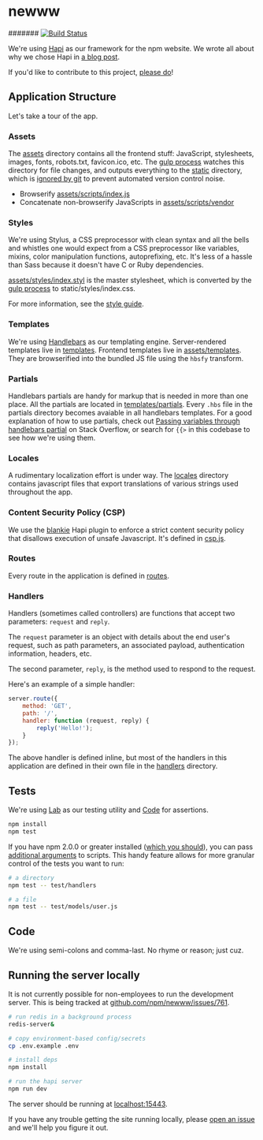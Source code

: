 # newww
#######
[![Build Status](https://travis-ci.org/npm/newww.svg)](https://travis-ci.org/npm/newww)

We're using [Hapi](https://github.com/spumko/hapi) as our framework for the npm website. We wrote all about why we chose Hapi in [a blog
post](http://blog.npmjs.org/post/88024339405/nearing-practical-maintainability).

If you'd like to contribute to this project,
[please do](https://github.com/npm/newww/blob/master/CONTRIBUTING.md)!

## Application Structure

Let's take a tour of the app.

### Assets

The [assets](assets) directory contains all the frontend stuff: JavaScript, stylesheets, images, fonts, robots.txt, favicon.ico, etc. The [gulp process](gulpfile.js) watches this directory for file changes, and outputs everything to the [static](static) directory, which is [ignored by git](.gitignore) to prevent automated version control noise.

- Browserify [assets/scripts/index.js](assets/scripts/index.js)
- Concatenate non-browserify JavaScripts in [assets/scripts/vendor](assets/scripts/vendor)

### Styles

We're using Stylus, a CSS preprocessor with clean syntax and all the bells and whistles one would expect from a CSS preprocessor like variables, mixins, color manipulation functions, autoprefixing, etc. It's less of a hassle than Sass because it doesn't have C or Ruby dependencies.

[assets/styles/index.styl](assets/styles/index.styl) is the master stylesheet, which is converted by the  [gulp process](gulpfile.js) to static/styles/index.css.

For more information, see the [style guide](assets/styles/README.md).

### Templates

We're using [Handlebars](http://handlebarsjs.com/) as our templating engine. Server-rendered templates live in [templates](templates). Frontend templates live in [assets/templates](assets/templates). They are browserified into the bundled JS file using the `hbsfy` transform.

### Partials

Handlebars partials are handy for markup that is needed in more than one place. All the partials are located in [templates/partials](templates/partials). Every `.hbs` file in the partials directory becomes avaiable in all handlebars templates. For a good explanation of how to use partials, check out [Passing variables through handlebars partial](http://stackoverflow.com/questions/11523331/passing-variables-through-handlebars-partial) on Stack Overflow, or search for `{{>` in this codebase to see how we're using them.

### Locales

A rudimentary localization effort is under way. The [locales](locales) directory contains javascript files that export translations of various strings used throughout the app.

### Content Security Policy (CSP)

We use the [blankie](https://github.com/nlf/blankie) Hapi plugin to enforce a strict content security policy that disallows execution of unsafe Javascript. It's defined in [csp.js](lib/csp.js).

### Routes

Every route in the application is defined in [routes](/routes).

### Handlers

Handlers (sometimes called controllers) are functions that accept two parameters: `request` and `reply`.

The `request` parameter is an object with details about the end user's request, such as path parameters, an associated payload, authentication information, headers, etc.

The second parameter, `reply`, is the method used to respond to the request.

Here's an example of a simple handler:

```js
server.route({
    method: 'GET',
    path: '/',
    handler: function (request, reply) {
        reply('Hello!');
    }
});
```

The above handler is defined inline, but most of the handlers in this application are defined in their own file in the [handlers](handlers) directory.

## Tests

We're using [Lab](https://github.com/spumko/lab) as our testing utility and
[Code](https://www.npmjs.com/package/code) for assertions.

```sh
npm install
npm test
```

If you have npm 2.0.0 or greater installed ([which you should](https://docs.npmjs.com/getting-started/installing-node)),
you can pass [additional arguments](https://docs.npmjs.com/cli/run-script) to scripts. This handy feature
allows for more granular control of the tests you want to run:

```sh
# a directory
npm test -- test/handlers

# a file
npm test -- test/models/user.js
```

## Code

We're using semi-colons and comma-last. No rhyme or reason; just cuz.

## Running the server locally

It is not currently possible for non-employees to run the development server. This is being tracked at [github.com/npm/newww/issues/761](https://github.com/npm/newww/issues/761).

```sh
# run redis in a background process
redis-server&

# copy environment-based config/secrets
cp .env.example .env

# install deps
npm install

# run the hapi server
npm run dev
```

The server should be running at [localhost:15443](https://localhost:15443).

If you have any trouble getting the site running locally, please [open an issue](https://github.com/npm/newww/issues/new) and we'll help you figure it out.
